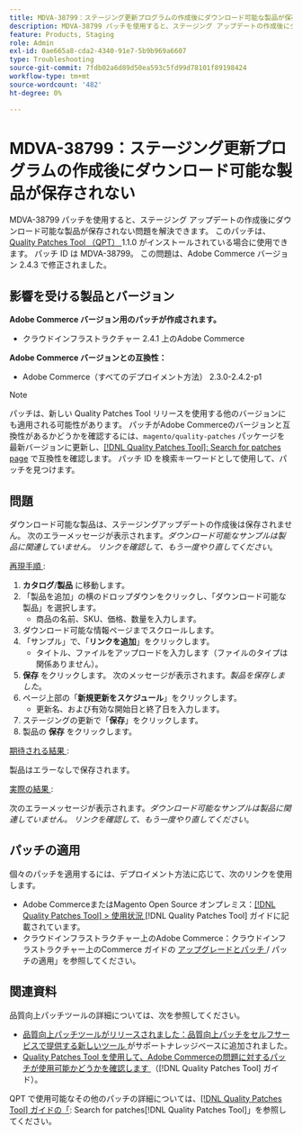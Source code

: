 ```yaml
---
title: MDVA-38799：ステージング更新プログラムの作成後にダウンロード可能な製品が保存されない
description: MDVA-38799 パッチを使用すると、ステージング アップデートの作成後にダウンロード可能な製品が保存されない問題を解決できます。 このパッチは、[Quality Patches Tool （QPT） ] （https://experienceleague.adobe.com/ja/docs/commerce-operations/tools/quality-patches-tool/quality-patches-tool-to-self-serve-quality-patches） 1.1.0 がインストールされている場合に利用できます。 パッチ ID は MDVA-38799。 この問題は、Adobe Commerce バージョン 2.4.3 で修正されました。
feature: Products, Staging
role: Admin
exl-id: 0ae665a8-cda2-4340-91e7-5b9b969a6607
type: Troubleshooting
source-git-commit: 7fdb02a6d89d50ea593c5fd99d78101f89198424
workflow-type: tm+mt
source-wordcount: '482'
ht-degree: 0%

---
```


# MDVA-38799：ステージング更新プログラムの作成後にダウンロード可能な製品が保存されない

MDVA-38799 パッチを使用すると、ステージング アップデートの作成後にダウンロード可能な製品が保存されない問題を解決できます。 このパッチは、[Quality Patches Tool （QPT） ](https://experienceleague.adobe.com/ja/docs/commerce-operations/tools/quality-patches-tool/quality-patches-tool-to-self-serve-quality-patches)1.1.0 がインストールされている場合に使用できます。 パッチ ID は MDVA-38799。 この問題は、Adobe Commerce バージョン 2.4.3 で修正されました。

## 影響を受ける製品とバージョン

**Adobe Commerce バージョン用のパッチが作成されます。**

* クラウドインフラストラクチャー 2.4.1 上のAdobe Commerce

**Adobe Commerce バージョンとの互換性：**

* Adobe Commerce（すべてのデプロイメント方法） 2.3.0-2.4.2-p1

>[!NOTE]
>
>パッチは、新しい Quality Patches Tool リリースを使用する他のバージョンにも適用される可能性があります。 パッチがAdobe Commerceのバージョンと互換性があるかどうかを確認するには、`magento/quality-patches` パッケージを最新バージョンに更新し、[[!DNL Quality Patches Tool]: Search for patches page](https://experienceleague.adobe.com/ja/docs/commerce-operations/tools/quality-patches-tool/quality-patches-tool-to-self-serve-quality-patches) で互換性を確認します。 パッチ ID を検索キーワードとして使用して、パッチを見つけます。

## 問題

ダウンロード可能な製品は、ステージングアップデートの作成後は保存されません。 次のエラーメッセージが表示されます。*ダウンロード可能なサンプルは製品に関連していません。 リンクを確認して、もう一度やり直してください*。

<u> 再現手順 </u>:

1. **カタログ**/**製品** に移動します。
1. 「製品を追加」の横のドロップダウンをクリックし、「ダウンロード可能な製品」を選択します。
   * 商品の名前、SKU、価格、数量を入力します。
1. ダウンロード可能な情報ページまでスクロールします。
1. 「サンプル」で、「**リンクを追加**」をクリックします。
   * タイトル、ファイルをアップロードを入力します（ファイルのタイプは関係ありません）。
1. **保存** をクリックします。 次のメッセージが表示されます。*製品を保存しました*。
1. ページ上部の「**新規更新をスケジュール**」をクリックします。
   * 更新名、および有効な開始日と終了日を入力します。
1. ステージングの更新で「**保存**」をクリックします。
1. 製品の **保存** をクリックします。

<u> 期待される結果 </u>:

製品はエラーなしで保存されます。

<u> 実際の結果 </u>:

次のエラーメッセージが表示されます。*ダウンロード可能なサンプルは製品に関連していません。 リンクを確認して、もう一度やり直してください*。

## パッチの適用

個々のパッチを適用するには、デプロイメント方法に応じて、次のリンクを使用します。

* Adobe CommerceまたはMagento Open Source オンプレミス：[[!DNL Quality Patches Tool] > 使用状況 ](/help/tools/quality-patches-tool/usage.md) [!DNL Quality Patches Tool] ガイドに記載されています。
* クラウドインフラストラクチャー上のAdobe Commerce：クラウドインフラストラクチャー上のCommerce ガイドの [ アップグレードとパッチ ](https://experienceleague.adobe.com/docs/commerce-cloud-service/user-guide/develop/upgrade/apply-patches.html?lang=ja)/ パッチの適用」を参照してください。

## 関連資料

品質向上パッチツールの詳細については、次を参照してください。

* [ 品質向上パッチツールがリリースされました：品質向上パッチをセルフサービスで提供する新しいツール ](https://experienceleague.adobe.com/ja/docs/commerce-operations/tools/quality-patches-tool/quality-patches-tool-to-self-serve-quality-patches) がサポートナレッジベースに追加されました。
* [Quality Patches Tool を使用して、Adobe Commerceの問題に対するパッチが使用可能かどうかを確認します ](/help/tools/quality-patches-tool/patches-available-in-qpt/check-patch-for-magento-issue-with-magento-quality-patches.md) （[!DNL Quality Patches Tool] ガイド）。

QPT で使用可能なその他のパッチの詳細については、[[!DNL Quality Patches Tool] ガイドの「](https://experienceleague.adobe.com/tools/commerce-quality-patches/index.html?lang=ja): Search for patches[!DNL Quality Patches Tool]」を参照してください。
